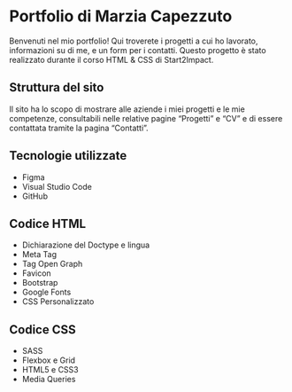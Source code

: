 # Portfolio di Marzia Capezzuto 
Benvenuti nel mio portfolio! Qui troverete i progetti a cui ho lavorato, informazioni su di me, e un form per i contatti.
Questo progetto è stato realizzato durante il corso HTML & CSS di Start2Impact.
## Struttura del sito
Il sito ha lo scopo di mostrare alle aziende i miei progetti e le mie competenze, consultabili nelle relative pagine “Progetti” e “CV” e di essere contattata tramite la pagina “Contatti”.
## Tecnologie utilizzate
-	Figma 
-	Visual Studio Code 
-	GitHub
## Codice HTML
-	Dichiarazione del Doctype e lingua
-	Meta Tag
-	Tag Open Graph
-	Favicon
-	Bootstrap
-	Google Fonts
-	CSS Personalizzato
## Codice CSS
-	SASS
-	Flexbox e Grid
-	HTML5 e CSS3
-	Media Queries
